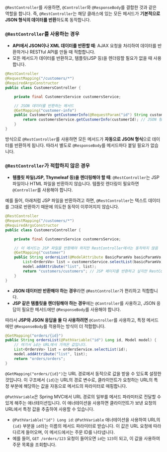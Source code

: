 

`@RestController`를 사용하면, `@Controller`와 `@ResponseBody`를 결합한 것과 같은 역할을 합니다. 즉, `@RestController`는 해당 클래스에 있는 모든 메서드가 **기본적으로 JSON 형식의 데이터를 반환**하도록 동작합니다.

### `@RestController`를 사용하는 경우

- **API에서 JSON이나 XML 데이터를 반환할 때**: AJAX 요청을 처리하여 데이터를 반환하거나 RESTful API를 만들 때 적합합니다.
- 모든 메서드가 데이터를 반환하고, 템플릿(JSP 등)을 렌더링할 필요가 없을 때 사용합니다.

```java
@RestController
@RequestMapping("/customers/*")
@RequiredArgsConstructor
public class CustomersController {

    private final CustomersService customersService;

    // JSON 데이터를 반환하는 메서드
    @GetMapping("customer-info")
    public CustomerVo getCustomerInfo(@RequestParam("id") String customerId) {
        return customersService.getCustomerInfo(customerId); // JSON 형식으로 반환
    }
}

```


방식으로 `@RestController`를 사용하면 모든 메서드가 **자동으로 JSON 형식**으로 데이터를 반환하게 됩니다. 따라서 별도로 `@ResponseBody`를 메서드마다 붙일 필요가 없습니다.

### `@RestController`가 적합하지 않은 경우

- **템플릿 파일(JSP, Thymeleaf 등)을 렌더링해야 할 때**: `@RestController`는 JSP 파일이나 HTML 파일을 반환하지 않습니다. 템플릿 렌더링이 필요하면 `@Controller`를 사용해야 합니다.

예를 들어, 아래처럼 JSP 파일을 반환하려고 하면, `@RestController`는 텍스트 데이터를 그대로 반환하기 때문에 의도한 동작이 이루어지지 않습니다.



```java
@RestController
@RequestMapping("/customers/*")
@RequiredArgsConstructor
public class CustomersController {

    private final CustomersService customersService;

    // 이 메서드는 JSP 파일을 반환해야 하지만 RestController에서는 동작하지 않음
    @GetMapping("customer")
    public String ordersList(@ModelAttribute BasicParamVo basicParamVo, Model model) {
        List<OrdersVo> list = customersService.selectList(basicParamVo);
        model.addAttribute("list", list);
        return "customers/customers"; // JSP 페이지를 반환하고 싶지만 RestController에서는 작동하지 않음
    }
}

```


- **JSON 데이터만 반환해야 하는 경우**라면 `@RestController`가 편리하고 적합합니다.
- **JSP 같은 템플릿을 렌더링해야 하는 경우**에는 `@Controller`를 사용하고, JSON 응답이 필요한 메서드에만 `@ResponseBody`를 사용해야 합니다.

따라서 **JSP와 JSON 응답을 둘 다 사용하려면** `@Controller`를 사용하고, 특정 메서드에만 `@ResponseBody`를 적용하는 방식이 더 적합합니다.




```java
@GetMapping("orders/{id}")
public String ordersList(@PathVariable("id") Long id, Model model) {
    // 여기서 id는 URL에서 가져온 값입니다.
    List<OrdersVo> list = ordersService.selectList(id);
    model.addAttribute("list", list);
    return "orders/orders";
}

```


 `@GetMapping("orders/{id}")`는 URL 경로에서 동적으로 값을 받을 수 있도록 설정한 것입니다. 이 구조에서 `{id}`는 URL의 경로 변수로, 클라이언트가 요청하는 URL의 특정 부분에 해당하는 값을 자동으로 메서드의 파라미터로 매핑합니다.


`@PathVariable`은 Spring MVC에서 URL 경로의 일부를 메서드 파라미터로 전달할 수 있게 해주는 애너테이션입니다. 이 애너테이션을 사용하면 클라이언트가 보낸 요청의 URL에서 특정 값을 추출하여 사용할 수 있습니다.


- `@PathVariable("id") Long id`: `@PathVariable` 애너테이션을 사용하여 URL의 `{id}` 부분을 `id`라는 이름의 메서드 파라미터로 받습니다. 이 값은 URL 요청에 따라 다르게 들어오며, 이 메서드에서는 주문 ID를 나타냅니다.
- 예를 들어, `GET /orders/123` 요청이 들어오면 `id`는 `123`이 되고, 이 값을 사용하여 주문 목록을 조회합니다.

